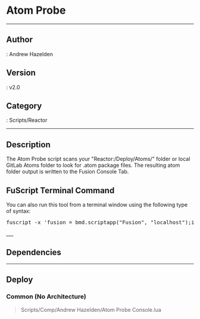 # Atom Probe
___

## Author
 : Andrew Hazelden

## Version
 : v2.0

## Category
 : Scripts/Reactor
___

## Description
<p>The Atom Probe script scans your "Reactor:/Deploy/Atoms/" folder or local GitLab Atoms folder to look for .atom package files. The resulting atom folder output is written to the Fusion Console Tab.</p>

<h2>FuScript Terminal Command</h2>

You can also run this tool from a terminal window using the following type of syntax:

<pre>
fuscript -x 'fusion = bmd.scriptapp("Fusion", "localhost");if fusion ~= nil then app = fusion;composition = fu.CurrentComp;comp = composition;SetActiveComp(comp) else print("&#91;Error&#93; Please open up the Fusion GUI before running this tool.") end' -l lua "/Library/Application Support/Blackmagic Design/Fusion/Reactor/Deploy/Scripts/Comp/Andrew Hazelden/Atom Probe Console.lua"
</pre>___

## Dependencies


___

## Deploy

### Common (No Architecture)

> Scripts/Comp/Andrew Hazelden/Atom Probe Console.lua  
